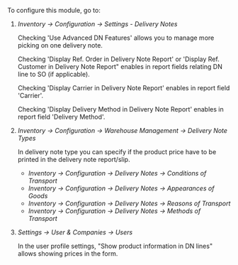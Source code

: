 To configure this module, go to:

1.  *Inventory → Configuration → Settings - Delivery Notes*

    Checking 'Use Advanced DN Features' allows you to manage more
    picking on one delivery note.

    Checking 'Display Ref. Order in Delivery Note Report' or 'Display Ref. Customer in Delivery Note Report" enables in report fields relating DN line to SO (if applicable).

    Checking 'Display Carrier in Delivery Note Report' enables in report field 'Carrier'.

    Checking 'Display Delivery Method in Delivery Note Report' enables in report field 'Delivery Method'.

2.  *Inventory → Configuration → Warehouse Management → Delivery Note
    Types*

    In delivery note type you can specify if the product price have to
    be printed in the delivery note report/slip.

    - *Inventory → Configuration → Delivery Notes → Conditions of
      Transport*
    - *Inventory → Configuration → Delivery Notes → Appearances of
      Goods*
    - *Inventory → Configuration → Delivery Notes → Reasons of
      Transport*
    - *Inventory → Configuration → Delivery Notes → Methods of
      Transport*

3.  *Settings → User & Companies → Users*

    In the user profile settings, "Show product information in DN lines"
    allows showing prices in the form.
